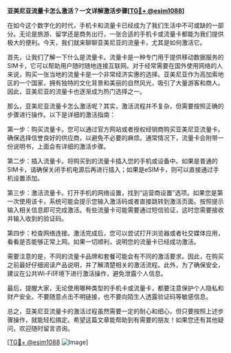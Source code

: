 **亚美尼亚流量卡怎么激活？一文详解激活步骤[[TG💪+ @esim1088](https://t.me/s/esim1088)]**

在如今这个数字化的时代，手机卡和流量卡已经成为了我们生活中不可或缺的一部分。无论是旅游、留学还是商务出行，一张合适的手机卡或流量卡都能为我们提供极大的便利。今天，我们就来聊聊亚美尼亚的流量卡，尤其是如何激活它。

首先，让我们了解一下什么是流量卡。流量卡是一种专门用于提供移动数据服务的SIM卡，它可以帮助用户随时随地连接互联网。对于经常需要在国外使用网络的人来说，购买一张当地的流量卡是一个非常经济实惠的选择。亚美尼亚作为高加索地区的一个国家，拥有独特的文化背景和美丽的自然风光，吸引了大量游客和商人。因此，亚美尼亚的流量卡也逐渐成为热门选择之一。

那么，亚美尼亚流量卡怎么激活呢？其实，激活流程并不复杂，但需要按照正确的步骤进行操作。以下是详细的激活指南：

第一步：购买流量卡。您可以通过官方网站或者授权经销商购买亚美尼亚流量卡。确保选择信誉良好的供应商，以避免不必要的麻烦。通常情况下，流量卡会附带一份说明书，上面会有详细的激活步骤。

第二步：插入流量卡。将购买到的流量卡插入您的手机或设备中。如果是普通的SIM卡，请确保关闭手机电源后再进行插入；如果是eSIM卡，则可以直接通过手机设置添加。

第三步：激活流量卡。打开手机的网络设置，找到“运营商设置”选项。如果您是第一次使用该卡，系统可能会提示您输入激活码或者直接跳转到激活页面。按照提示输入相关信息即可完成激活。有些流量卡可能需要通过短信验证，这时您需要接收并输入收到的验证码。

第四步：检查网络连接。激活完成后，您可以尝试打开浏览器或者社交媒体应用，看看是否能够正常上网。如果一切顺利，说明您的流量卡已经成功激活。

需要注意的是，不同的流量卡品牌和套餐可能会有不同的激活要求。因此，在购买之前最好仔细阅读产品说明，并了解清楚相关的激活流程。此外，为了确保安全，建议在公共Wi-Fi环境下进行激活操作，避免泄露个人信息。

最后，提醒大家，无论使用哪种类型的手机卡或流量卡，都要注意保护个人隐私和财产安全。不要随意点击不明链接，也不要向陌生人透露验证码等敏感信息。

总之，亚美尼亚流量卡的激活过程虽然需要一定的耐心和细心，但只要按照上述步骤操作，就能轻松搞定。希望这篇文章能帮助到有需要的朋友！如果您还有其他疑问，欢迎随时留言咨询。

[[TG💪+ @esim1088](https://t.me/s/esim1088) ![Image](https://i.postimg.cc/4NQfJmqS/Snipaste-2025-05-13-00-14-12.png)]